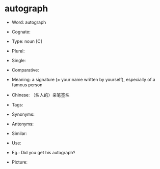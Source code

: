 # autograph

- Word: autograph
- Cognate: 

- Type: noun [C]
- Plural: 
- Single: 
- Comparative: 
- Meaning: a signature (= your name written by yourself), especially of a famous person
- Chinese: （名人的）亲笔签名
- Tags: 
- Synonyms: 
- Antonyms: 
- Similar: 
- Use: 
- Eg.: Did you get his autograph?
- Picture: 

